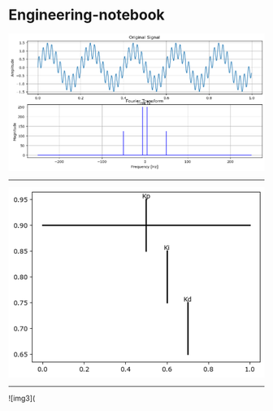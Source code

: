 # Engineering-notebook

![img1](https://github.com/agreene90/Engineering-notebook/blob/main/IMG_1444.png)
___
![img2](https://github.com/agreene90/Engineering-notebook/blob/main/IMG_1448.png)
___
![img3](